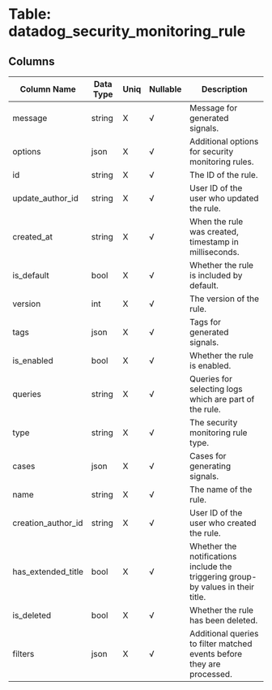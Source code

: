 # Table: datadog_security_monitoring_rule

## Columns 

|  Column Name   |  Data Type  | Uniq | Nullable | Description | 
|  ----  | ----  | ----  | ----  | ---- | 
| message | string | X | √ | Message for generated signals. | 
| options | json | X | √ | Additional options for security monitoring rules. | 
| id | string | X | √ | The ID of the rule. | 
| update_author_id | string | X | √ | User ID of the user who updated the rule. | 
| created_at | string | X | √ | When the rule was created, timestamp in milliseconds. | 
| is_default | bool | X | √ | Whether the rule is included by default. | 
| version | int | X | √ | The version of the rule. | 
| tags | json | X | √ | Tags for generated signals. | 
| is_enabled | bool | X | √ | Whether the rule is enabled. | 
| queries | string | X | √ | Queries for selecting logs which are part of the rule. | 
| type | string | X | √ | The security monitoring rule type. | 
| cases | json | X | √ | Cases for generating signals. | 
| name | string | X | √ | The name of the rule. | 
| creation_author_id | string | X | √ | User ID of the user who created the rule. | 
| has_extended_title | bool | X | √ | Whether the notifications include the triggering group-by values in their title. | 
| is_deleted | bool | X | √ | Whether the rule has been deleted. | 
| filters | json | X | √ | Additional queries to filter matched events before they are processed. | 


